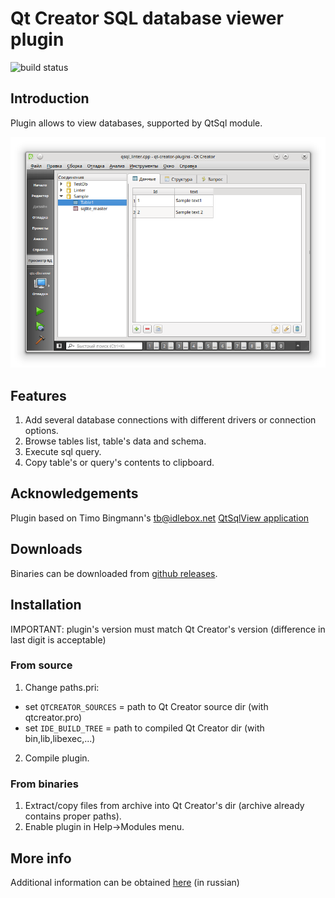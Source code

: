 # Qt Creator SQL database viewer plugin

![build status](https://github.com/OneMoreGres/qtc-dbviewer/workflows/Plugin%20build/badge.svg)

## Introduction
Plugin allows to view databases, supported by QtSql module.

![Screen](util/screen.png?raw=true)

## Features
1. Add several database connections with different drivers or connection options.
2. Browse tables list, table's data and schema.
3. Execute sql query.
4. Copy table's or query's contents to clipboard.

## Acknowledgements
Plugin based on Timo Bingmann's <tb@idlebox.net> [QtSqlView application](http://idlebox.net/2006/qtsqlview/)

## Downloads
Binaries can be downloaded from [github releases](https://github.com/OneMoreGres/qtc-dbviewer/releases).


## Installation
IMPORTANT: plugin's version must match Qt Creator's version (difference in last digit is acceptable)

### From source
1. Change paths.pri:

 - set `QTCREATOR_SOURCES` = path to Qt Creator source dir (with qtcreator.pro)
 - set `IDE_BUILD_TREE` = path to compiled Qt Creator dir (with bin,lib,libexec,...)

2. Compile plugin.

### From binaries
1. Extract/copy files from archive into Qt Creator's dir (archive already contains proper paths).
2. Enable plugin in Help->Modules menu.


## More info
Additional information can be obtained [here](http://gres.biz/qtc-dbviewer/ "Homepage") (in russian)

